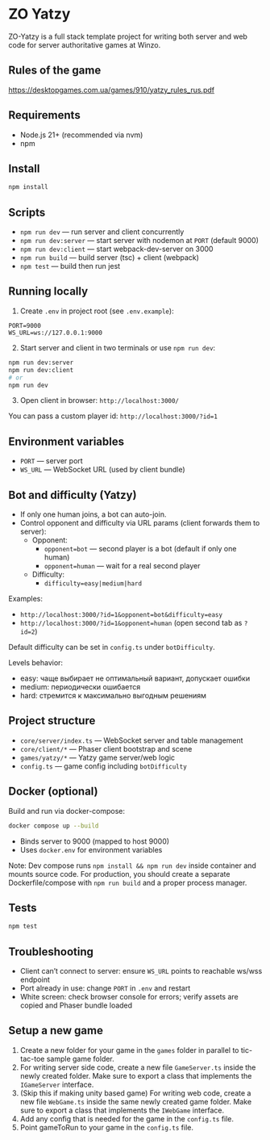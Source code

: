 # ZO Yatzy

ZO-Yatzy is a full stack template project for writing both server and web code for server authoritative games at Winzo.

## Rules of the game

https://desktopgames.com.ua/games/910/yatzy_rules_rus.pdf

 
## Requirements

- Node.js 21+ (recommended via nvm)
- npm

## Install

```bash
npm install
```

## Scripts

- `npm run dev` — run server and client concurrently
- `npm run dev:server` — start server with nodemon at `PORT` (default 9000)
- `npm run dev:client` — start webpack-dev-server on 3000
- `npm run build` — build server (tsc) + client (webpack)
- `npm test` — build then run jest

## Running locally

1) Create `.env` in project root (see `.env.example`):

```env
PORT=9000
WS_URL=ws://127.0.0.1:9000
```

2) Start server and client in two terminals or use `npm run dev`:

```bash
npm run dev:server
npm run dev:client
# or
npm run dev
```

3) Open client in browser: `http://localhost:3000/`

You can pass a custom player id: `http://localhost:3000/?id=1`

## Environment variables

- `PORT` — server port
- `WS_URL` — WebSocket URL (used by client bundle)

## Bot and difficulty (Yatzy)

- If only one human joins, a bot can auto-join.
- Control opponent and difficulty via URL params (client forwards them to server):
  - Opponent:
    - `opponent=bot` — second player is a bot (default if only one human)
    - `opponent=human` — wait for a real second player
  - Difficulty:
    - `difficulty=easy|medium|hard`

Examples:
- `http://localhost:3000/?id=1&opponent=bot&difficulty=easy`
- `http://localhost:3000/?id=1&opponent=human` (open second tab as `?id=2`)

Default difficulty can be set in `config.ts` under `botDifficulty`.

Levels behavior:
- easy: чаще выбирает не оптимальный вариант, допускает ошибки
- medium: периодически ошибается
- hard: стремится к максимально выгодным решениям

## Project structure

- `core/server/index.ts` — WebSocket server and table management
- `core/client/*` — Phaser client bootstrap and scene
- `games/yatzy/*` — Yatzy game server/web logic
- `config.ts` — game config including `botDifficulty`

## Docker (optional)

Build and run via docker-compose:

```bash
docker compose up --build
```

- Binds server to 9000 (mapped to host 9000)
- Uses `docker.env` for environment variables

Note: Dev compose runs `npm install && npm run dev` inside container and mounts source code. For production, you should create a separate Dockerfile/compose with `npm run build` and a proper process manager.

## Tests

```bash
npm test
```

## Troubleshooting

- Client can’t connect to server: ensure `WS_URL` points to reachable ws/wss endpoint
- Port already in use: change `PORT` in `.env` and restart
- White screen: check browser console for errors; verify assets are copied and Phaser bundle loaded

## Setup a new game

1. Create a new folder for your game in the `games` folder in parallel to tic-tac-toe sample game folder.
2. For writing server side code, create a new file `GameServer.ts` inside the newly created folder. Make sure to export a class that implements the `IGameServer` interface.
3. (Skip this if making unity based game) For writing web code, create a new file `WebGame.ts` inside the same newly created game folder. Make sure to export a class that implements the `IWebGame` interface.
4. Add any config that is needed for the game in the `config.ts` file.
5. Point gameToRun to your game in the `config.ts` file.

